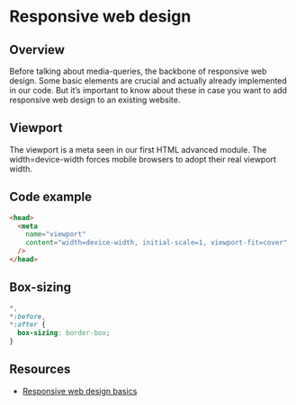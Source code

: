 # Responsive web design

## Overview

Before talking about media-queries, the backbone of responsive web design. Some basic elements are crucial and actually already implemented in our code. But it’s important to know about these in case you want to add responsive web design to an existing website.

## Viewport

The viewport is a meta seen in our first HTML advanced module. The width=device-width forces mobile browsers to adopt their real viewport width.

## Code example

```html
<head>
  <meta
    name="viewport"
    content="width=device-width, initial-scale=1, viewport-fit=cover"
  />
</head>
```

## Box-sizing

```css
*,
*:before,
*:after {
  box-sizing: border-box;
}
```

## Resources

<ul>
<li><a href="https://web.dev/articles/responsive-web-design-basics#viewport">Responsive web design basics</a>
</li>
</ul>
